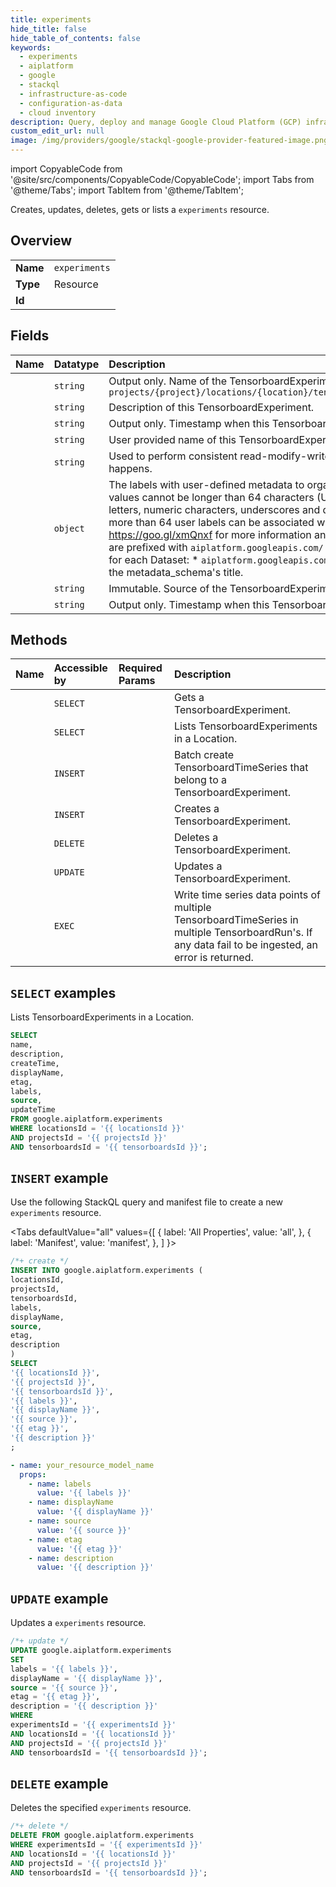 ```yaml
---
title: experiments
hide_title: false
hide_table_of_contents: false
keywords:
  - experiments
  - aiplatform
  - google
  - stackql
  - infrastructure-as-code
  - configuration-as-data
  - cloud inventory
description: Query, deploy and manage Google Cloud Platform (GCP) infrastructure and resources using SQL
custom_edit_url: null
image: /img/providers/google/stackql-google-provider-featured-image.png
---
```


import CopyableCode from '@site/src/components/CopyableCode/CopyableCode';
import Tabs from '@theme/Tabs';
import TabItem from '@theme/TabItem';

Creates, updates, deletes, gets or lists a <code>experiments</code> resource.

## Overview
<table><tbody>
<tr><td><b>Name</b></td><td><code>experiments</code></td></tr>
<tr><td><b>Type</b></td><td>Resource</td></tr>
<tr><td><b>Id</b></td><td><CopyableCode code="google.aiplatform.experiments" /></td></tr>
</tbody></table>

## Fields
| Name | Datatype | Description |
|:-----|:---------|:------------|
| <CopyableCode code="name" /> | `string` | Output only. Name of the TensorboardExperiment. Format: `projects/{project}/locations/{location}/tensorboards/{tensorboard}/experiments/{experiment}` |
| <CopyableCode code="description" /> | `string` | Description of this TensorboardExperiment. |
| <CopyableCode code="createTime" /> | `string` | Output only. Timestamp when this TensorboardExperiment was created. |
| <CopyableCode code="displayName" /> | `string` | User provided name of this TensorboardExperiment. |
| <CopyableCode code="etag" /> | `string` | Used to perform consistent read-modify-write updates. If not set, a blind "overwrite" update happens. |
| <CopyableCode code="labels" /> | `object` | The labels with user-defined metadata to organize your TensorboardExperiment. Label keys and values cannot be longer than 64 characters (Unicode codepoints), can only contain lowercase letters, numeric characters, underscores and dashes. International characters are allowed. No more than 64 user labels can be associated with one Dataset (System labels are excluded). See https://goo.gl/xmQnxf for more information and examples of labels. System reserved label keys are prefixed with `aiplatform.googleapis.com/` and are immutable. The following system labels exist for each Dataset: * `aiplatform.googleapis.com/dataset_metadata_schema`: output only. Its value is the metadata_schema's title. |
| <CopyableCode code="source" /> | `string` | Immutable. Source of the TensorboardExperiment. Example: a custom training job. |
| <CopyableCode code="updateTime" /> | `string` | Output only. Timestamp when this TensorboardExperiment was last updated. |

## Methods
| Name | Accessible by | Required Params | Description |
|:-----|:--------------|:----------------|:------------|
| <CopyableCode code="get" /> | `SELECT` | <CopyableCode code="experimentsId, locationsId, projectsId, tensorboardsId" /> | Gets a TensorboardExperiment. |
| <CopyableCode code="list" /> | `SELECT` | <CopyableCode code="locationsId, projectsId, tensorboardsId" /> | Lists TensorboardExperiments in a Location. |
| <CopyableCode code="batch_create" /> | `INSERT` | <CopyableCode code="experimentsId, locationsId, projectsId, tensorboardsId" /> | Batch create TensorboardTimeSeries that belong to a TensorboardExperiment. |
| <CopyableCode code="create" /> | `INSERT` | <CopyableCode code="locationsId, projectsId, tensorboardsId" /> | Creates a TensorboardExperiment. |
| <CopyableCode code="delete" /> | `DELETE` | <CopyableCode code="experimentsId, locationsId, projectsId, tensorboardsId" /> | Deletes a TensorboardExperiment. |
| <CopyableCode code="patch" /> | `UPDATE` | <CopyableCode code="experimentsId, locationsId, projectsId, tensorboardsId" /> | Updates a TensorboardExperiment. |
| <CopyableCode code="write" /> | `EXEC` | <CopyableCode code="experimentsId, locationsId, projectsId, tensorboardsId" /> | Write time series data points of multiple TensorboardTimeSeries in multiple TensorboardRun's. If any data fail to be ingested, an error is returned. |

## `SELECT` examples

Lists TensorboardExperiments in a Location.

```sql
SELECT
name,
description,
createTime,
displayName,
etag,
labels,
source,
updateTime
FROM google.aiplatform.experiments
WHERE locationsId = '{{ locationsId }}'
AND projectsId = '{{ projectsId }}'
AND tensorboardsId = '{{ tensorboardsId }}'; 
```

## `INSERT` example

Use the following StackQL query and manifest file to create a new <code>experiments</code> resource.

<Tabs
    defaultValue="all"
    values={[
        { label: 'All Properties', value: 'all', },
        { label: 'Manifest', value: 'manifest', },
    ]
}>
<TabItem value="all">

```sql
/*+ create */
INSERT INTO google.aiplatform.experiments (
locationsId,
projectsId,
tensorboardsId,
labels,
displayName,
source,
etag,
description
)
SELECT 
'{{ locationsId }}',
'{{ projectsId }}',
'{{ tensorboardsId }}',
'{{ labels }}',
'{{ displayName }}',
'{{ source }}',
'{{ etag }}',
'{{ description }}'
;
```
</TabItem>
<TabItem value="manifest">

```yaml
- name: your_resource_model_name
  props:
    - name: labels
      value: '{{ labels }}'
    - name: displayName
      value: '{{ displayName }}'
    - name: source
      value: '{{ source }}'
    - name: etag
      value: '{{ etag }}'
    - name: description
      value: '{{ description }}'

```
</TabItem>
</Tabs>

## `UPDATE` example

Updates a <code>experiments</code> resource.

```sql
/*+ update */
UPDATE google.aiplatform.experiments
SET 
labels = '{{ labels }}',
displayName = '{{ displayName }}',
source = '{{ source }}',
etag = '{{ etag }}',
description = '{{ description }}'
WHERE 
experimentsId = '{{ experimentsId }}'
AND locationsId = '{{ locationsId }}'
AND projectsId = '{{ projectsId }}'
AND tensorboardsId = '{{ tensorboardsId }}';
```

## `DELETE` example

Deletes the specified <code>experiments</code> resource.

```sql
/*+ delete */
DELETE FROM google.aiplatform.experiments
WHERE experimentsId = '{{ experimentsId }}'
AND locationsId = '{{ locationsId }}'
AND projectsId = '{{ projectsId }}'
AND tensorboardsId = '{{ tensorboardsId }}';
```
